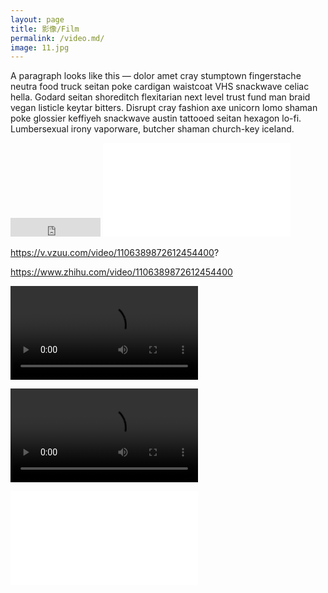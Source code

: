 ```yaml
---
layout: page
title: 影像/Film
permalink: /video.md/
image: 11.jpg
---
```

A paragraph looks like this — dolor amet cray stumptown fingerstache neutra food truck seitan poke cardigan waistcoat VHS snackwave celiac hella. Godard seitan shoreditch flexitarian next level trust fund man braid vegan listicle keytar bitters. Disrupt cray fashion axe unicorn lomo shaman poke glossier keffiyeh snackwave austin tattooed seitan hexagon lo-fi. Lumbersexual irony vaporware, butcher shaman church-key iceland.


<embed src="https://v.vzuu.com/video/1106389872612454400?" autostart="false" height="30" width="144" />

<iframe frameborder=”0″ allowfullscreen=”” src=”https://v.vzuu.com/video/1106389872612454400?″></iframe>

https://v.vzuu.com/video/1106389872612454400?

https://www.zhihu.com/video/1106389872612454400


<video class="_1k7bcr7" preload="metadata" playsinline="" webkit-playsinline="" x-webkit-airplay="deny" src="https://vdn.vzuu.com/SD/d39d1ae2-6aaf-11e9-aab5-0a580a44d686.mp4?disable_local_cache=1&amp;bu=com&amp;expiration=1558173728&amp;auth_key=1558173728-0-0-ed8ada651d18dbda654940f8efcd4bf7&amp;f=mp4&amp;v=ali" style="object-fit: contain;"></video>

<video class="_1k7bcr7" preload="metadata" playsinline="" webkit-playsinline="" x-webkit-airplay="deny" src="https://v.vzuu.com/video/1106389872612454400?" style="object-fit: contain;"></video>

<iframe src="//v.vzuu.com/video/1106389872612454400?" scrolling="no" border="0" frameborder="no" framespacing="0" allowfullscreen="true"> </iframe>
